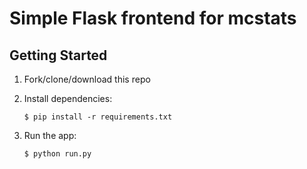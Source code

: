 # Simple Flask frontend for mcstats

## Getting Started

1. Fork/clone/download this repo
2. Install dependencies:

    ```nohighlight
    $ pip install -r requirements.txt
    ```

3. Run the app:

    ```nohighlight
    $ python run.py
    ```
